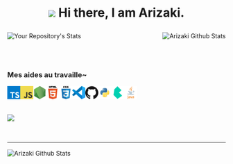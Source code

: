 <h1><p align="center"><img src="https://i.imgur.com/jo5Z5JE.gif" width="30"/> Hi there, I am Arizaki.</h1>



<img align="right" alt="Arizaki Github Stats" src="https://github-readme-stats.vercel.app/api?username=Oreki-ASTRAL&theme=tokyonight&show_icons=true&hide_border=true" />

![Your Repository's Stats]( https://github-readme-stats.vercel.app/api/top-langs/?username=Oreki-ASTRAL&theme=tokyonight )

<br><br>

### Mes aides au travaille~
<img align="left" alt="TypeScript" width="30px" src="https://github.com/github/explore/blob/main/topics/typescript/typescript.png" />
<img align="left" alt="JavaScript" width="30px" src="https://raw.githubusercontent.com/github/explore/master/topics/javascript/javascript.png" />
<img align="left" alt="Node.js" width="30px" src="https://raw.githubusercontent.com/github/explore/master/topics/nodejs/nodejs.png" />
<img align="left" alt="HTML5" width="30px" src="https://raw.githubusercontent.com/github/explore/master/topics/html/html.png" />
<img align="left" alt="CSS3" width="30px" src="https://raw.githubusercontent.com/github/explore/master/topics/css/css.png" />
<img align="left" alt="Visual Studio Code" width="30px" src="https://raw.githubusercontent.com/github/explore/master/topics/visual-studio-code/visual-studio-code.png" />
<img align="left" alt="GitHub" width="30px" src="https://raw.githubusercontent.com/github/explore/master/topics/github/github.png" />
<img align="left" alt="python" width="30px" src="https://github.com/github/explore/blob/main/topics/python/python.png?raw=true" />
<img align="left" alt="bulma" width="30px" src="https://github.com/github/explore/blob/main/topics/bulma/bulma.png?raw=true" />
<img align="left" alt="Java" width="30px" src="https://github.com/github/explore/blob/main/topics/java/java.png?raw=true" />

<br>
<br>
<br>

[![](https://discord.c99.nl/widget/theme-2/641587689564667914.png)](https://discord.com/users/641587689564667914)

<br>

---

<img align="center" alt="Arizaki Github Stats" src="https://profile-counter.glitch.me/Oreki-ASTRAL/count.svg"/>


